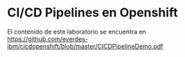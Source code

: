 CI/CD Pipelines en Openshift
============================
El contenido de este laboratorio se encuentra en https://github.com/everdes-ibm/cicdopenshift/blob/master/CICDPipelineDemo.pdf
